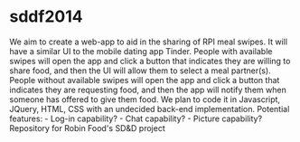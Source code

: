 sddf2014
========
We aim to create a web-app to aid in the sharing of RPI meal swipes.
It will have a similar UI to the mobile dating app Tinder.
People with available swipes will open the app and click a button that indicates they are willing to share food, and then the UI will allow them to select a meal partner(s).
People without available swipes will open the app and click a button that indicates they are requesting food, and then the app will notify them when someone has offered to give them food.
We plan to code it in Javascript, JQuery, HTML, CSS with an undecided back-end implementation.
Potential features:
	- Log-in capability?
	- Chat capability?
	- Picture capability?
Repository for Robin Food's SD&amp;D project
